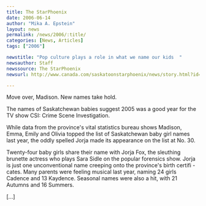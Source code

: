 ```yaml
---
title: The StarPhoenix
date: 2006-06-14
author: "Mika A. Epstein"
layout: news
permalink: /news/2006/:title/
categories: [News, Articles]
tags: ["2006"]

newstitle: "Pop culture plays a role in what we name our kids  "
newsauthor: Staff  
newssource: The StarPhoenix  
newsurl: http://www.canada.com/saskatoonstarphoenix/news/story.html?id=aead3433-f4b1-4712-9180-c966ad906212  

---
```


Move over, Madison. New names take hold.

The names of Saskatchewan babies suggest 2005 was a good year for the TV show CSI: Crime Scene Investigation.

While data from the province's vital statistics bureau shows Madison, Emma, Emily and Olivia topped the list of Saskatchewan baby girl names last year, the oddly spelled Jorja made its appearance on the list at No. 30.

Twenty-four baby girls share their name with Jorja Fox, the sleuthing brunette actress who plays Sara Sidle on the popular forensics show. Jorja is just one unconventional name creeping onto the province's birth certifi - cates. Many parents were feeling musical last year, naming 24 girls Cadence and 13 Kaydence. Seasonal names were also a hit, with 21 Autumns and 16 Summers.

[...]

